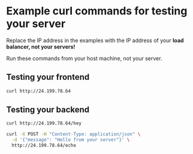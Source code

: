 # Example curl commands for testing your server

Replace the IP address in the examples with the IP address of your **load balancer, not your servers!**

Run these commands from your host machine, not your server.

## Testing your frontend

```bash
curl http://24.199.78.64
```

## Testing your backend

```bash
curl http://24.199.78.64/hey
```

```bash
curl -X POST -H "Content-Type: application/json" \
  -d '{"message": "Hello from your server"}' \
  http://24.199.78.64/echo
```
